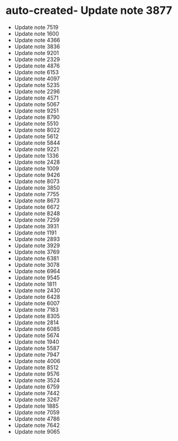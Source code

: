 # auto-created- Update note 3877
- Update note 7519
- Update note 1600
- Update note 4366
- Update note 3836
- Update note 9201
- Update note 2329
- Update note 4876
- Update note 6153
- Update note 4097
- Update note 5235
- Update note 2296
- Update note 4571
- Update note 5067
- Update note 9251
- Update note 8790
- Update note 5510
- Update note 8022
- Update note 5612
- Update note 5844
- Update note 9221
- Update note 1336
- Update note 2428
- Update note 1009
- Update note 9426
- Update note 8073
- Update note 3850
- Update note 7755
- Update note 8673
- Update note 6672
- Update note 8248
- Update note 7259
- Update note 3931
- Update note 1191
- Update note 2893
- Update note 3929
- Update note 3769
- Update note 6381
- Update note 3078
- Update note 6964
- Update note 9545
- Update note 1811
- Update note 2430
- Update note 6428
- Update note 6007
- Update note 7183
- Update note 8305
- Update note 2814
- Update note 6085
- Update note 5674
- Update note 1940
- Update note 5587
- Update note 7947
- Update note 4006
- Update note 8512
- Update note 9576
- Update note 3524
- Update note 6759
- Update note 7442
- Update note 3267
- Update note 1885
- Update note 7059
- Update note 4786
- Update note 7642
- Update note 9065

